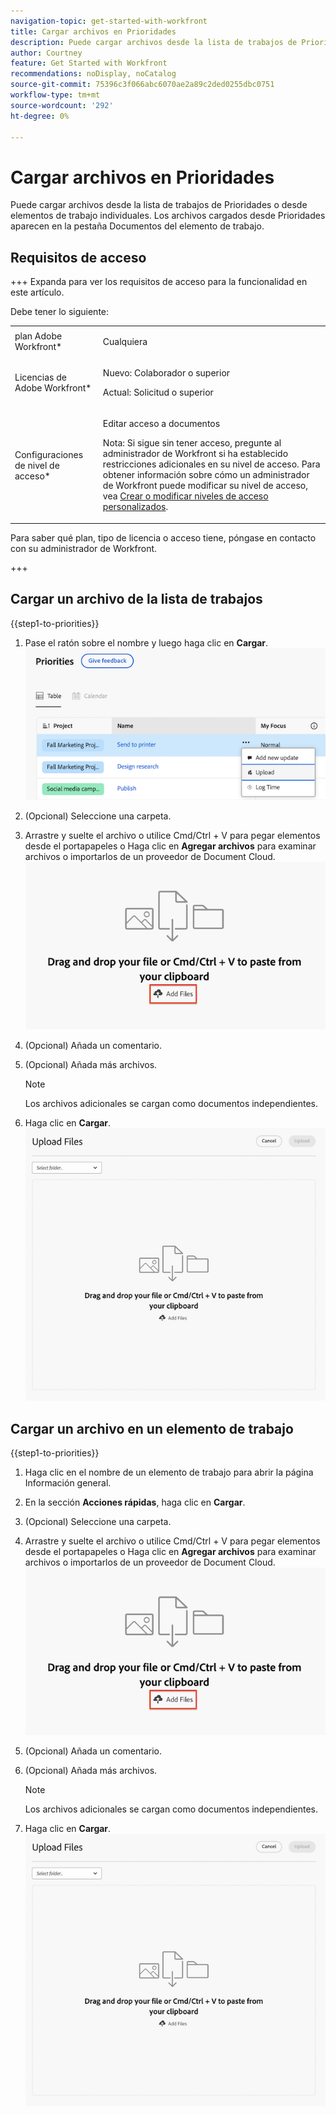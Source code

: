 ```yaml
---
navigation-topic: get-started-with-workfront
title: Cargar archivos en Prioridades
description: Puede cargar archivos desde la lista de trabajos de Prioridades o desde elementos de trabajo individuales. Los archivos cargados desde Prioridades aparecen en la pestaña Documentos del elemento de trabajo.
author: Courtney
feature: Get Started with Workfront
recommendations: noDisplay, noCatalog
source-git-commit: 75396c3f066abc6070ae2a89c2ded0255dbc0751
workflow-type: tm+mt
source-wordcount: '292'
ht-degree: 0%

---
```



# Cargar archivos en Prioridades

Puede cargar archivos desde la lista de trabajos de Prioridades o desde elementos de trabajo individuales. Los archivos cargados desde Prioridades aparecen en la pestaña Documentos del elemento de trabajo.

## Requisitos de acceso

+++ Expanda para ver los requisitos de acceso para la funcionalidad en este artículo.

Debe tener lo siguiente:

<table style="table-layout:auto"> 
 <col> 
 <col> 
 <tbody> 
  <tr> 
   <td role="rowheader">plan Adobe Workfront*</td> 
   <td> <p> Cualquiera</p> </td> 
  </tr> 
  <tr> 
   <td role="rowheader">Licencias de Adobe Workfront*</td> 
   <td> 
   <p>Nuevo: Colaborador o superior</p> 
   <p>Actual: Solicitud o superior</p> </td> 
  </tr> 
  <tr> 
   <td role="rowheader">Configuraciones de nivel de acceso*</td> 
   <td> <p>Editar acceso a documentos</p> <p>Nota: Si sigue sin tener acceso, pregunte al administrador de Workfront si ha establecido restricciones adicionales en su nivel de acceso. Para obtener información sobre cómo un administrador de Workfront puede modificar su nivel de acceso, vea <a href="../../administration-and-setup/add-users/configure-and-grant-access/create-modify-access-levels.md" class="MCXref xref">Crear o modificar niveles de acceso personalizados</a>.</p> </td> 
  </tr> 
 </tbody> 
</table>

Para saber qué plan, tipo de licencia o acceso tiene, póngase en contacto con su administrador de Workfront.

+++

## Cargar un archivo de la lista de trabajos

{{step1-to-priorities}}

1. Pase el ratón sobre el nombre y luego haga clic en **Cargar**.
   ![](assets/upload-file.png)
1. (Opcional) Seleccione una carpeta.
1. Arrastre y suelte el archivo o utilice Cmd/Ctrl + V para pegar elementos desde el portapapeles
o
Haga clic en **Agregar archivos** para examinar archivos o importarlos de un proveedor de Document Cloud.
   ![](assets/add-files.png)
1. (Opcional) Añada un comentario.
1. (Opcional) Añada más archivos.

   >[!NOTE]
   >
   >Los archivos adicionales se cargan como documentos independientes.
1. Haga clic en **Cargar**.
   ![](assets/upload-file-module.png)


## Cargar un archivo en un elemento de trabajo

{{step1-to-priorities}}

1. Haga clic en el nombre de un elemento de trabajo para abrir la página Información general.
1. En la sección **Acciones rápidas**, haga clic en **Cargar**.
1. (Opcional) Seleccione una carpeta.
1. Arrastre y suelte el archivo o utilice Cmd/Ctrl + V para pegar elementos desde el portapapeles
o
Haga clic en **Agregar archivos** para examinar archivos o importarlos de un proveedor de Document Cloud.
   ![](assets/add-files.png)
1. (Opcional) Añada un comentario.
1. (Opcional) Añada más archivos.

   >[!NOTE]
   >
   >Los archivos adicionales se cargan como documentos independientes.
1. Haga clic en **Cargar**.
   ![](assets/upload-file-module.png)